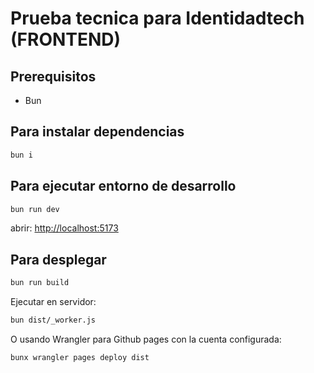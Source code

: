 # Prueba tecnica para Identidadtech (FRONTEND)

## Prerequisitos

- Bun

## Para instalar dependencias

```sh
bun i
```

## Para ejecutar entorno de desarrollo

```sh
bun run dev
```

abrir: <http://localhost:5173>

## Para desplegar

```sh
bun run build
```

Ejecutar en servidor:

```sh
bun dist/_worker.js
```

O usando Wrangler para Github pages con la cuenta configurada:

```sh
bunx wrangler pages deploy dist
```
